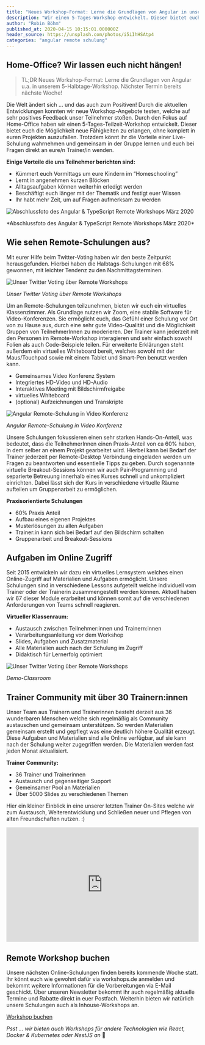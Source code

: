 ```yaml
---
title: "Neues Workshop-Format: Lerne die Grundlagen von Angular in unserem 5-Halbtage-Workshop"
description: "Wir einen 5-Tages-Workshop entwickelt. Dieser bietet euch die Möglichkeit neue Fähigkeiten zu erlangen, ohne in Projekten auszufallen."
author: "Robin Böhm"
published_at: 2020-04-15 10:15:01.000000Z
header_source: https://unsplash.com/photos/i5iIhHSAtp4
categories: "angular remote schulung"
---
```


## Home-Office? Wir lassen euch nicht hängen!

> TL;DR
> Neues Workshop-Format: Lerne die Grundlagen von Angular u.a. in unserem 5-Halbtage-Workshop. Nächster Termin bereits nächste Woche!

Die Welt ändert sich ... und das auch zum Positiven! Durch die aktuellen Entwicklungen konnten wir neue Workshop-Angebote testen, welche auf sehr positives Feedback unser Teilnehmer stoßen. Durch den Fokus auf Home-Office haben wir einen 5-Tages-Teilzeit-Workshop entwickelt. Dieser bietet euch die Möglichkeit neue Fähigkeiten zu erlangen, ohne komplett in euren Projekten auszufallen. Trotzdem könnt ihr die Vorteile einer Live-Schulung wahrnehmen und gemeinsam in der Gruppe lernen und euch bei Fragen direkt an eure/n Trainer/in wenden.

**Einige Vorteile die uns Teilnehmer berichten sind:**

* Kümmert euch Vormittags um eure Kindern im “Homeschooling”
* Lernt in angenehmen kurzen Blöcken
* Alltagsaufgaben können weiterhin erledigt werden
* Beschäftigt euch länger mit der Thematik und festigt euer Wissen
* Ihr habt mehr Zeit, um auf Fragen aufmerksam zu werden



<img src="/shared/assets/img/placeholder-image.svg" alt="Abschlussfoto des Angular & TypeScript Remote Workshops März 2020" class="lazy center-80" data-src="remote-workshop-teilnehmer.jpg" data-srcset="remote-workshop-teilnehmer.jpg">

<p class="text-center">*Abschlussfoto des Angular & TypeScript Remote Workshops März 2020*</p>


## Wie sehen Remote-Schulungen aus?
Mit eurer Hilfe beim Twitter-Voting haben wir den beste Zeitpunkt herausgefunden. Hierbei haben die Halbtags-Schulungen mit 68% gewonnen, mit leichter Tendenz zu den Nachmittagsterminen.

<img src="/shared/assets/img/placeholder-image.svg" alt="Unser Twitter Voting über Remote Workshops" class="lazy center-80" data-src="twitter-voting-5-tage-workshops.png" data-srcset="twitter-voting-5-tage-workshops.png">
<p class="text-center"><i>Unser Twitter Voting über Remote Workshops</i></p>


Um an Remote-Schulungen teilzunehmen, bieten wir euch ein virtuelles Klassenzimmer. Als Grundlage nutzen wir Zoom, eine stabile Software für Video-Konferenzen. Sie ermöglicht euch, das Gefühl einer Schulung vor Ort von zu Hause aus, durch eine sehr gute Video-Qualität und die Möglichkeit Gruppen von TeilnehmerInnen zu moderieren. Der Trainer kann jederzeit mit den Personen im Remote-Workshop interagieren und sehr einfach sowohl Folien als auch Code-Beispiele teilen. Für erweiterte Erklärungen steht außerdem ein virtuelles Whiteboard bereit, welches sowohl mit der Maus/Touchpad sowie mit einem Tablet und Smart-Pen benutzt werden kann.

* Gemeinsames Video Konferenz System
* Integriertes HD-Video und HD-Audio
* Interaktives Meeting mit Bildschirmfreigabe
* virtuelles Whiteboard
* (optional) Aufzeichnungen und Transkripte

<img src="/shared/assets/img/placeholder-image.svg" alt="Angular Remote-Schulung in Video Konferenz" class="lazy center-80" data-src="workshops-de-video-call-example.png" data-srcset="workshops-de-video-call-example.png">
<p class="text-center"><i>Angular Remote-Schulung in Video Konferenz</i></p>

Unsere Schulungen fokussieren einen sehr starken Hands-On-Anteil, was bedeutet, dass die TeilnehmerInnen einen Praxis-Anteil von ca 60% haben, in dem selber an einem Projekt gearbeitet wird. Hierbei kann bei Bedarf der Trainer jederzeit per Remote-Desktop Verbindung eingeladen werden um Fragen zu beantworten und essentielle Tipps zu geben. Durch sogenannte virtuelle Breakout-Sessions können wir auch Pair-Programming und separierte Betreuung innerhalb eines Kurses schnell und unkompliziert einrichten. Dabei lässt sich der Kurs in verschiedene virtuelle Räume aufteilen um Gruppenarbeit zu ermöglichen.

**Praxisorientierte Schulungen**

* 60% Praxis Anteil
* Aufbau eines eigenen Projektes
* Musterlösungen zu allen Aufgaben
* Trainer:in kann sich bei Bedarf auf den Bildschirm schalten
* Gruppenarbeit und Breakout-Sessions

## Aufgaben im Online Zugriff
Seit 2015 entwickeln wir dazu ein virtuelles Lernsystem welches einen Online-Zugriff auf Materialien und Aufgaben ermöglicht. Unsere Schulungen sind in verschiedene Lessons aufgeteilt welche individuell vom Trainer oder der Trainerin zusammengestellt werden können. Aktuell haben wir 67 dieser Module erarbeitet und können somit auf die verschiedenen Anforderungen von Teams schnell reagieren.

**Virtueller Klassenraum:**

* Austausch zwischen Teilnehmer:innen und Trainern:innen
* Verarbeitungsanleitung vor dem Workshop
* Slides, Aufgaben und Zusatzmaterial
* Alle Materialien auch nach der Schulung im Zugriff
* Didaktisch für Lernerfolg optimiert


<img src="/shared/assets/img/placeholder-image.svg" alt="Unser Twitter Voting über Remote Workshops" class="lazy center-80" data-src="workshops-de-classroom.png" data-srcset="workshops-de-classroom.png">
<p class="text-center"><i>Demo-Classroom</i></p>

## Trainer Community mit über 30 Trainern:innen
Unser Team aus Trainern und Trainerinnen besteht derzeit aus 36 wunderbaren Menschen welche sich regelmäßig als Community austauschen und gemeinsam unterstützen. So werden Materialien gemeinsam erstellt und gepflegt was eine deutlich höhere Qualität erzeugt. Diese Aufgaben und Materialien sind alle Online verfügbar, auf sie kann nach der Schulung weiter zugegriffen werden. Die Materialien werden fast jeden Monat aktualisiert.

**Trainer Community:**

* 36 Trainer und Trainerinnen
* Austausch und gegenseitiger Support
* Gemeinsamer Pool an Materialien
* Über 5000 Slides zu verschiedenen Themen

Hier ein kleiner Einblick in eine unserer letzten Trainer On-Sites welche wir zum Austausch, Weiterentwicklung und Schließen neuer und Pflegen von alten Freundschaften nutzen. :)

<iframe width="100%" height="300" src="https://www.youtube.com/embed/i_I-yVT7ajU" frameborder="0" allow="accelerometer; autoplay; encrypted-media; gyroscope; picture-in-picture" allowfullscreen=""></iframe>

## Remote Workshop buchen
Unsere nächsten Online-Schulungen finden bereits kommende Woche statt. Ihr könnt euch wie gewohnt dafür via workshops.de anmelden und bekommt weitere Informationen für die Vorbereitungen via E-Mail geschickt. Über unseren Newsletter bekommt ihr auch regelmäßig aktuelle Termine und Rabatte direkt in euer Postfach. Weiterhin bieten wir natürlich unsere Schulungen auch als Inhouse-Workshops an.
<p class="text-center">
  <a class="btn btn-sm btn-success" href="https://workshops.de/veranstaltungen" target="_blank">
  Workshop buchen
  </a>
</p>

*Psst … wir bieten auch Workshops für andere Technologien wie React, Docker & Kubernetes oder NestJS an* 🤫